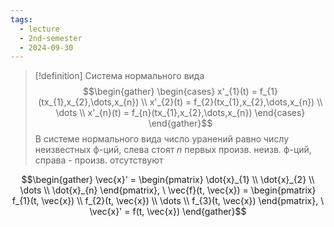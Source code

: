 ```yaml
---
tags:
  - lecture
  - 2nd-semester
  - 2024-09-30
---
```


> [!definition] Система нормального вида
> $$\begin{gather}
\begin{cases}
x'_{1}(t) = f_{1}(tx_{1},x_{2},\dots,x_{n}) \\
x'_{2}(t) = f_{2}(tx_{1},x_{2},\dots,x_{n}) \\
\dots \\
x'_{n}(t) = f_{n}(tx_{1},x_{2},\dots,x_{n})
\end{cases}
\end{gather}$$
> В системе нормального вида число уранений равно числу неизвестных ф-ций, слева стоят $n$ первых произв. неизв. ф-ций, справа - произв. отсутствуют

$$\begin{gather}
\vec{x}' = \begin{pmatrix}
\dot{x}_{1} \\
\dot{x}_{2} \\
\dots \\
\dot{x}_{n}
\end{pmatrix}, \ \vec{f}(t, \vec{x}) = \begin{pmatrix}
f_{1}(t, \vec{x}) \\
f_{2}(t, \vec{x}) \\
\dots \\
f_{3}(t, \vec{x})
\end{pmatrix}, \ \vec{x}' = f(t, \vec{x})
\end{gather}$$

